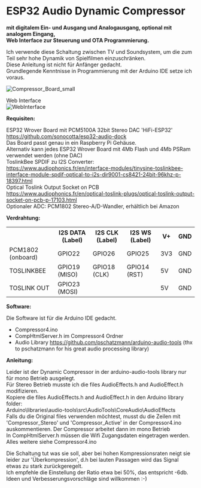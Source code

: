 # ESP32 Audio Dynamic Compressor
<b>mit digitalem Ein- und Ausgang und Analogausgang, optional mit analogem Eingang,<br>
Web Interface zur Steuerung und OTA Programmierung.</b>

Ich verwende diese Schaltung zwischen TV und Soundsystem, um die zum Teil sehr hohe Dynamik von Spielfilmen einzuschränken.<br>
Diese Anleitung ist nicht für Anfänger gedacht.<br> Grundlegende Kenntnisse in Programmierung mit der Arduino IDE setze ich voraus.

![Compressor_Board_small](https://github.com/user-attachments/assets/570caf30-9aeb-4b0c-b139-afd848521b73)

Web Interface<br>
![WebInterface](https://github.com/user-attachments/assets/3b8c5aef-7430-4c4a-8d2b-5738e23c4913) 

<b>Requisiten:</b>

ESP32 Wrover Board mit PCM5100A 32bit Stereo DAC 'HiFi-ESP32' https://github.com/sonocotta/esp32-audio-dock<br>
Das Board passt genau in ein Raspberry Pi Gehäuse.<br>
Alternativ kann jedes ESP32 Wrover Board mit 4Mb Flash und 4Mb PSRam verwendet werden (ohne DAC)<br>
ToslinkBee SPDIF zu I2S Converter:<br> 
https://www.audiophonics.fr/en/interface-modules/tinysine-toslinkbee-interface-module-spdif-optical-to-i2s-dir9001-cs8421-24bit-96khz-p-18397.html<br>
Optical Toslink Output Socket on PCB<br>
https://www.audiophonics.fr/en/optical-toslink-plugs/optical-toslink-output-socket-on-pcb-p-17103.html<br>
Optionaler ADC: PCM1802 Stereo-A/D-Wandler, erhältlich bei Amazon

<b>Verdrahtung:</b>
	
<table>
  <tr>
    <th></th>
    <th>I2S DATA (Label)</th>
    <th>I2S CLK (Label)</th>
    <th>I2S WS (Label)</th>
    <th>V+</th>
    <th>GND</th>
</tr>
  <tr>
    <td>PCM1802 (onboard)</td>
    <td>GPIO22</td>
    <td>GPIO26</td>
    <td>GPIO25</td>
    <td>3V3</td>
    <td>GND</td>
  </tr>
  <tr>
    <td>TOSLINKBEE</td>
    <td>GPIO19 (MISO)</td>
    <td>GPIO18 (CLK)</td>
    <td>GPIO14 (RST)</td>
    <td>5V</td>
    <td>GND</td>
  </tr>
  <tr>
    <td>TOSLINK OUT</td>
    <td>GPIO23 (MOSI)</td>
    <td></td>
    <td></td>
    <td>5V</td>
    <td>GND</td>
  </tr>
</table>


<b>Software:</b>

Die Software ist für die Arduino IDE gedacht.<br>
- Compressor4.ino<br>
- CompHtmlServer.h im Compressor4 Ordner<br>
- Audio Library https://github.com/pschatzmann/arduino-audio-tools (thx to pschatzmann for his great audio processing library)<br>

<b>Anleitung:</b>

Leider ist der Dynamic Compressor in der arduino-audio-tools library nur für mono Betrieb ausgelegt.<br>
Für Stereo Betrieb musste ich die files AudioEffects.h and AudioEffect.h modifizieren.<br>
Kopiere die files AudioEffects.h and AudioEffect.h in den Arduino library folder:<br>Arduino\libraries\audio-tools\src\AudioTools\CoreAudio\AudioEffects<br>
Falls du die Original files verwenden möchtest, musst du die Zeilen mit 'Compressor_Stereo' und 'Compressor_Active' in der Compressor4.ino auskommentieren. 
Der Compressor arbeitet dann im mono Betrieb<br>
In CompHtmlServer.h müssen die Wifi Zugangsdaten eingetragen werden. <br>
Alles weitere siehe Compressor4.ino

Die Schaltung tut was sie soll, aber bei hohen Kompressionsraten neigt sie leider zur 'Überkompression', d.h bei lauten Passagen wird das Signal etwas zu stark zurückgeregelt.<br>
Ich empfehle die Einstellung der Ratio etwa bei 50%, das entspricht -6db.<br> 
Ideen und Verbesserungsvorschläge sind willkommen :-)
